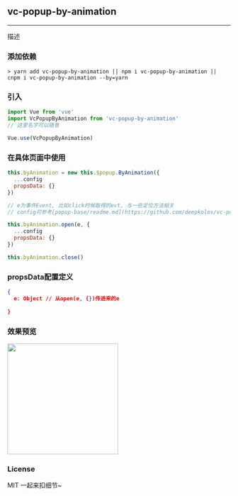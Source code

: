 
## vc-popup-by-animation

-----

描述

### 添加依赖

```shell
> yarn add vc-popup-by-animation || npm i vc-popup-by-animation || cnpm i vc-popup-by-animation --by=yarn
```

### 引入

```javascript
import Vue from 'vue'
import VcPopupByAnimation from 'vc-popup-by-animation'
// 这里名字可以随意

Vue.use(VcPopupByAnimation)
```

### 在具体页面中使用

```javascript
this.byAnimation = new this.$popup.ByAnimation({
  ...config
  propsData: {}
})

// e为事件Event, 比如click时候取得的evt, 与一些定位方法相关
// config可参考[popup-base/readme.md](https://github.com/deepkolos/vc-popup/blob/master/packages/popup-base/readme.md)

this.byAnimation.open(e, {
  ...config
  propsData: {}
})

this.byAnimation.close()
```

### propsData配置定义

```json
{
  e: Object // 从open(e, {})传进来的e
  
}
```

### 效果预览

<div>
  <img src="https://raw.githubusercontent.com/deepkolos/vc-popup/master/static/vc-popup-by-animation.gif" width = "250" alt="" style="display:inline-block;"/>
</div>

### License

MIT 一起来扣细节~
